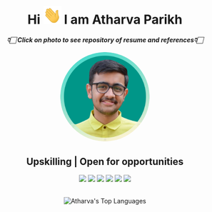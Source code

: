 <!-- **AtharvaParikh/AtharvaParikh** is a ✨ _special_ ✨ repository because its `README.md` (this file) appears on your GitHub profile. -->

<!-- Here are some ideas to get you started: -->

<h1 align="center"> Hi <img src="https://raw.githubusercontent.com/ABSphreak/ABSphreak/master/gifs/Hi.gif" height="40px" width="40px"> I am Atharva Parikh</h1>
<h4 align="center"><i>👇🏻 Click on photo to see repository of resume and references👇🏻</i></h4>
<p align="center"><a href="https://github.com/aaparikh/resume" ><img src="https://github.com/AtharvaParikh/AtharvaParikh/blob/main/github1.png" height="auto" width="200" style="border-radius:50%"></a></p>

<h2 align="center">Upskilling | Open for opportunities</h2>
<p align="center">
  <a href="https://medium.com/@aaparikh_"><img src="https://img.shields.io/badge/Medium-12100E?style=for-the-badge&logo=medium&logoColor=white" height=30></a> 
  <a href="https://www.twitter.com/aaparikh_"><img src="https://img.shields.io/badge/twitter-%231DA1F2.svg?&style=for-the-badge&logo=twitter&logoColor=white" height=30></a> 
  <a href="https://www.linkedin.com/in/atharvaparikh"><img src="https://img.shields.io/badge/linkedin-%230077B5.svg?&style=for-the-badge&logo=linkedin&logoColor=white" height=30></a> 
  <a href="https://auth.geeksforgeeks.org/user/atharvaparikh07/practice/"><img src="https://img.shields.io/badge/GeeksforGeeks-gray?style=for-the-badge&logo=geeksforgeeks&logoColor=35914c" height=30></a>
  <a href="https://www.kaggle.com/atharvaparikh"><img src="https://img.shields.io/badge/Kaggle-20BEFF?style=for-the-badge&logo=Kaggle&logoColor=white" height=30></a>
  <a href="mailto:aptahrairkvha@gmail.com"><img src="https://img.shields.io/badge/Gmail-D14836?style=for-the-badge&logo=gmail&logoColor=white" height=30></a>

</p>
<!-- <ul>
  <li><h4>💻 Currently working on - Question Answering systems</h4></li>
  <li><h4>🌱 Currently Practicing DSA</h4></li>
  <li><h4>👯 I’m looking to collaborate on projects that solve real-world problems</h4></li>
  <li><h4>💬 Ask me about anything you want to. I will try to help you to best of my ability</h4></li>
  <li><h4>😄 Pronouns: he/him/his</h4></li>
  <li><h4>📖 <b>Fun fact</b>: <i>The inventor of the Pringles can is now buried in one.</i></h4></li>
</ul> -->
<!--
<h3 align="center">GitHub Stats</h3>
<div align="center"><img src="https://github-readme-stats.vercel.app/api?username=aaparikh&show_icons=true&theme=blue-green" alt="GitHub Stats"></div>
-->
<br>
<div align="center"><img src="https://github-readme-stats.vercel.app/api/top-langs/?username=aaparikh&theme=blue-green" alt="Atharva's Top Languages"></div>
